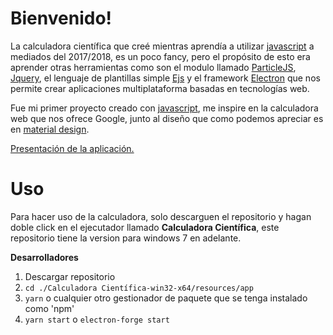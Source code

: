 # Bienvenido!

La calculadora científica que creé mientras aprendía a utilizar [javascript](https://www.javascript.com/) a mediados del 2017/2018, es un poco fancy, pero el propósito de esto era aprender otras herramientas como son el modulo llamado [ParticleJS](https://vincentgarreau.com/particles.js/), [Jquery](https://jquery.com/), el lenguaje de plantillas simple [Ejs](https://ejs.co/) y el framework [Electron](https://electronjs.org/) que nos permite crear aplicaciones multiplataforma basadas en tecnologías web.

Fue mi primer proyecto creado con [javascript](https://www.javascript.com/), me inspire en la calculadora web que nos ofrece Google, junto al diseño que como podemos apreciar es en [material design](https://materializecss.com/).

[Presentación de la aplicación.](https://www.youtube.com/watch?v=k1OjmXQ8ge8)

# Uso
Para hacer uso de la calculadora, solo descarguen el repositorio y hagan doble click en el ejecutador llamado **Calculadora Científica**, este repositorio tiene la version para windows 7 en adelante.

**Desarrolladores**

1. Descargar repositorio
2. `cd ./Calculadora Científica-win32-x64/resources/app`
3. `yarn` o cualquier otro gestionador de paquete que se tenga instalado como 'npm'
4. `yarn start` o `electron-forge start`